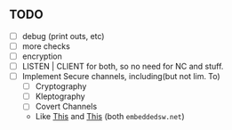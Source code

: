 
## TODO 
- [ ] debug (print outs, etc)
- [ ] more checks
- [ ] encryption
- [ ] LISTEN | CLIENT for both, so no need for NC and stuff.
- [ ] Implement Secure channels, including(but not lim. To)
    - [ ] Cryptography
    - [ ] Kleptography
    - [ ] Covert Channels
    - Like [This](https://embeddedsw.net/Cipher_Reference_Home.html) and [This](https://embeddedsw.net/libObfuscate_Cryptography_Home.html) (both `embeddedsw.net`)